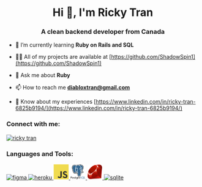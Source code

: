 <h1 align="center">Hi 👋, I'm Ricky Tran</h1>
<h3 align="center">A clean backend developer from Canada</h3>

- 🌱 I’m currently learning **Ruby on Rails and SQL**

- 👨‍💻 All of my projects are available at [https://github.com/ShadowSpin1](https://github.com/ShadowSpin1)

- 💬 Ask me about **Ruby**

- 📫 How to reach me **diabloxtran@gmail.com**

- 📄 Know about my experiences [https://www.linkedin.com/in/ricky-tran-6825b9194/](https://www.linkedin.com/in/ricky-tran-6825b9194/)

<h3 align="left">Connect with me:</h3>
<p align="left">
<a href="https://linkedin.com/in/ricky tran" target="blank"><img align="center" src="https://raw.githubusercontent.com/rahuldkjain/github-profile-readme-generator/master/src/images/icons/Social/linked-in-alt.svg" alt="ricky tran" height="30" width="40" /></a>
</p>

<h3 align="left">Languages and Tools:</h3>
<p align="left"> <a href="https://www.figma.com/" target="_blank" rel="noreferrer"> <img src="https://www.vectorlogo.zone/logos/figma/figma-icon.svg" alt="figma" width="40" height="40"/> </a> <a href="https://heroku.com" target="_blank" rel="noreferrer"> <img src="https://www.vectorlogo.zone/logos/heroku/heroku-icon.svg" alt="heroku" width="40" height="40"/> </a> <a href="https://developer.mozilla.org/en-US/docs/Web/JavaScript" target="_blank" rel="noreferrer"> <img src="https://raw.githubusercontent.com/devicons/devicon/master/icons/javascript/javascript-original.svg" alt="javascript" width="40" height="40"/> </a> <a href="https://www.postgresql.org" target="_blank" rel="noreferrer"> <img src="https://raw.githubusercontent.com/devicons/devicon/master/icons/postgresql/postgresql-original-wordmark.svg" alt="postgresql" width="40" height="40"/> </a> <a href="https://www.ruby-lang.org/en/" target="_blank" rel="noreferrer"> <img src="https://raw.githubusercontent.com/devicons/devicon/master/icons/ruby/ruby-original.svg" alt="ruby" width="40" height="40"/> </a> <a href="https://www.sqlite.org/" target="_blank" rel="noreferrer"> <img src="https://www.vectorlogo.zone/logos/sqlite/sqlite-icon.svg" alt="sqlite" width="40" height="40"/> </a> </p>


<!---
ShadowSpin1/ShadowSpin1 is a ✨ special ✨ repository because its `README.md` (this file) appears on your GitHub profile.
You can click the Preview link to take a look at your changes.
--->

